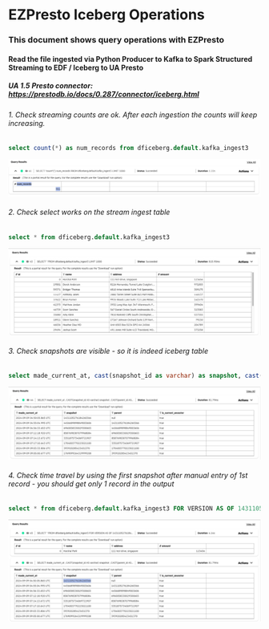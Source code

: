 # EZPresto Iceberg Operations
### This document shows query operations with EZPresto 
#### Read the file ingested via Python Producer to Kafka to Spark Structured Streaming to EDF / Iceberg to UA Presto
##### UA 1.5 Presto connector: https://prestodb.io/docs/0.287/connector/iceberg.html

###### 1. Check streaming counts are ok. After each ingestion the counts will keep increasing.
```sql
select count(*) as num_records from dficeberg.default.kafka_ingest3
```

![Counts](images/iceberg_counts.jpg)

###### 2. Check select works on the stream ingest table
```sql
select * from dficeberg.default.kafka_ingest3
```

![Select](images/iceberg_select.jpg)

###### 3. Check snapshots are visible - so it is indeed iceberg table
```sql
select made_current_at, cast(snapshot_id as varchar) as snapshot, cast(parent_id as varchar) as parent, is_current_ancestor from dficeberg.default."kafka_ingest3$history"
```

![Snapshots](images/iceberg_snapshots.jpg)

###### 4. Check time travel by using the first snapshot after manual entry of 1st record - you should get only 1 record in the output
```sql
select * from dficeberg.default.kafka_ingest3 FOR VERSION AS OF 1431105276184260366
```

![Time Travel](images/iceberg_timetravel.jpg)
